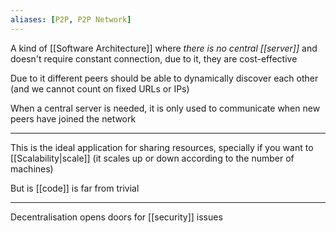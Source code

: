 ```yaml
---
aliases: [P2P, P2P Network]
---
```


A kind of [[Software Architecture]] where _there is no central [[server]]_ and doesn't require constant connection, due to it, they are cost-effective

Due to it different peers should be able to dynamically discover each other (and we cannot count on fixed URLs or IPs)

When a central server is needed, it is only used to communicate when new peers have joined the network

---

This is the ideal application for sharing resources, specially if you want to [[Scalability|scale]] (it scales up or down according to the number of machines)

But is [[code]] is far from trivial

---

Decentralisation opens doors for [[security]] issues